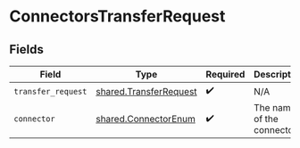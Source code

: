 # ConnectorsTransferRequest


## Fields

| Field                                                            | Type                                                             | Required                                                         | Description                                                      |
| ---------------------------------------------------------------- | ---------------------------------------------------------------- | ---------------------------------------------------------------- | ---------------------------------------------------------------- |
| `transfer_request`                                               | [shared.TransferRequest](../../models/shared/transferrequest.md) | :heavy_check_mark:                                               | N/A                                                              |
| `connector`                                                      | [shared.ConnectorEnum](../../models/shared/connectorenum.md)     | :heavy_check_mark:                                               | The name of the connector.                                       |